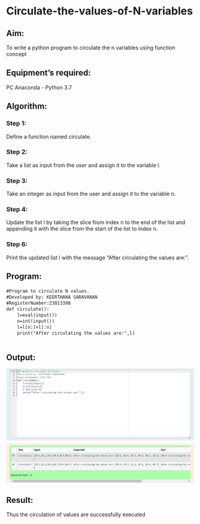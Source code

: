 # Circulate-the-values-of-N-variables

## Aim:
To write a python program to circulate the n variables using function concept

## Equipment’s required:
PC
Anaconda - Python 3.7

## Algorithm: 
### Step 1: 
Define a function named circulate.
### Step 2: 
Take a list as input from the user and assign it to the variable l.
### Step 3: 
Take an integer as input from the user and assign it to the variable n.
### Step 4: 
Update the list l by taking the slice from index n to the end of the list and appending it with the slice from the start of the list to index n.
### Step 6: 
Print the updated list l with the message “After circulating the values are:”.

## Program:
```
#Program to circulate N values.
#Developed by: KEERTHANA SARAVANAN
#RegisterNumber:23013398
def circulate():
    l=eval(input())
    n=int(input())
    l=l[n:]+l[:n]
    print("After circulating the values are:",l)
    
```
## Output:

![Alt text](<Circulate Output.png>)

## Result:

Thus the circulation of values are successfully executed